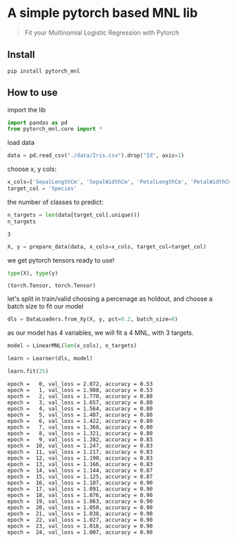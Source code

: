 # A simple pytorch based MNL lib
> Fit your Multinomial Logistic Regression with Pytorch


## Install

`pip install pytorch_mnl`

## How to use

import the lib

```python
import pandas as pd
from pytorch_mnl.core import *
```

load data

```python
data = pd.read_csv("./data/Iris.csv").drop("Id", axis=1)
```

choose x, y cols:

```python
x_cols=['SepalLengthCm', 'SepalWidthCm', 'PetalLengthCm', 'PetalWidthCm']
target_col = 'Species'
```

the number of classes to predict:

```python
n_targets = len(data[target_col].unique())
n_targets
```




    3



```python
X, y = prepare_data(data, x_cols=x_cols, target_col=target_col)
```

we get pytorch tensors ready to use!

```python
type(X), type(y)
```




    (torch.Tensor, torch.Tensor)



let's split in train/valid choosing a percenage as holdout, and choose a batch size to fit our model

```python
dls = DataLoaders.from_Xy(X, y, pct=0.2, batch_size=8)
```

as our model has 4 variables, we will fit a 4 MNL, with 3 targets.

```python
model = LinearMNL(len(x_cols), n_targets)
```

```python
learn = Learner(dls, model)
```

```python
learn.fit(25)
```





    epoch =   0, val_loss = 2.072, accuracy = 0.53
    epoch =   1, val_loss = 1.908, accuracy = 0.53
    epoch =   2, val_loss = 1.770, accuracy = 0.80
    epoch =   3, val_loss = 1.657, accuracy = 0.80
    epoch =   4, val_loss = 1.564, accuracy = 0.80
    epoch =   5, val_loss = 1.487, accuracy = 0.80
    epoch =   6, val_loss = 1.422, accuracy = 0.80
    epoch =   7, val_loss = 1.368, accuracy = 0.80
    epoch =   8, val_loss = 1.321, accuracy = 0.80
    epoch =   9, val_loss = 1.282, accuracy = 0.83
    epoch =  10, val_loss = 1.247, accuracy = 0.83
    epoch =  11, val_loss = 1.217, accuracy = 0.83
    epoch =  12, val_loss = 1.190, accuracy = 0.83
    epoch =  13, val_loss = 1.166, accuracy = 0.83
    epoch =  14, val_loss = 1.144, accuracy = 0.87
    epoch =  15, val_loss = 1.125, accuracy = 0.87
    epoch =  16, val_loss = 1.107, accuracy = 0.90
    epoch =  17, val_loss = 1.091, accuracy = 0.90
    epoch =  18, val_loss = 1.076, accuracy = 0.90
    epoch =  19, val_loss = 1.063, accuracy = 0.90
    epoch =  20, val_loss = 1.050, accuracy = 0.90
    epoch =  21, val_loss = 1.038, accuracy = 0.90
    epoch =  22, val_loss = 1.027, accuracy = 0.90
    epoch =  23, val_loss = 1.016, accuracy = 0.90
    epoch =  24, val_loss = 1.007, accuracy = 0.90


